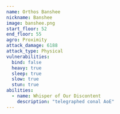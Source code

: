 ```yaml
---
name: Orthos Banshee
nickname: Banshee
image: banshee.png
start_floor: 52
end_floor: 55
agro: Proximity
attack_damage: 6188
attack_type: Physical
vulnerabilities:
  bind: false
  heavy: true
  sleep: true
  slow: true
  stun: true
abilities:
  - name: Whisper of Our Discontent
    description: "telegraphed conal AoE"
---
```

